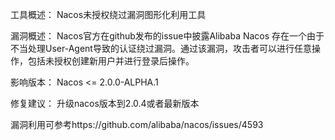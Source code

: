 工具概述：
Nacos未授权绕过漏洞图形化利用工具

漏洞概述：
Nacos官方在github发布的issue中披露Alibaba Nacos 存在一个由于不当处理User-Agent导致的认证绕过漏洞。通过该漏洞，攻击者可以进行任意操作，包括未授权创建新用户并进行登录后操作。

影响版本：
Nacos <= 2.0.0-ALPHA.1

修复建议：
升级nacos版本到2.0.4或者最新版本


漏洞利用可参考https://github.com/alibaba/nacos/issues/4593

